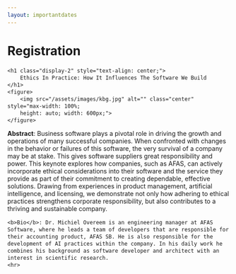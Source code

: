 ```yaml
---
layout: importantdates
---
```



<div class="col-lg8 mx-auto">
    <h1 class="display-4" style="text-align: left;">
        Registration
    </h1>

    <h1 class="display-2" style="text-align: center;">
        Ethics In Practice: How It Influences The Software We Build
    </h1>
    <figure>
        <img src="/assets/images/kbg.jpg" alt="" class="center" style="max-width: 100%;
        height: auto; width: 600px;">
    </figure>

<b>Abstract</b>: Business software plays a pivotal role in driving the growth and operations of many successful companies. When confronted with changes in the behavior or failures of this software, the very survival of a company may be at stake. This gives software suppliers great responsibility and power. This keynote explores how companies, such as AFAS, can actively incorporate ethical considerations into their software and the service they provide as part of their commitment to creating dependable, effective solutions. Drawing from experiences in product management, artificial intelligence, and licensing, we demonstrate not only how adhering to ethical practices strengthens corporate responsibility, but also contributes to a thriving and sustainable company.


    <b>Bio</b>: Dr. Michiel Overeem is an engineering manager at AFAS Software, where he leads a team of developers that are responsible for their accounting product, AFAS SB. He is also responsible for the development of AI practices within the company. In his daily work he combines his background as software developer and architect with an interest in scientific research.
    <hr>
